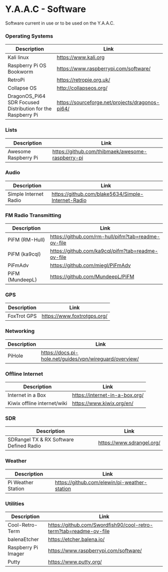 # Y.A.A.C - Software

Software current in use or to be used on the Y.A.A.C.

<!-- ============================================================ -->

### Operating Systems
Description | Link
---|---
Kali linux | https://www.kali.org
Raspberry Pi OS Bookworm | https://www.raspberrypi.com/software/
RetroPi | https://retropie.org.uk/
Collapse OS | http://collapseos.org/
DragonOS_Pi64 SDR Focused Distribution for the Raspberry Pi | https://sourceforge.net/projects/dragonos-pi64/

<!-- ============================================================ -->

### Lists
Description|Link
---|---
Awesome Raspberry Pi | https://github.com/thibmaek/awesome-raspberry-pi

<!-- ============================================================ -->

### Audio
Description|Link
---|---
Simple Internet Radio | https://github.com/blake5634/Simple-Internet-Radio

<!-- ============================================================ -->

### FM Radio Transmitting
Description|Link
---|---
PiFM (RM-Hull) | https://github.com/rm-hull/pifm?tab=readme-ov-file
PiFM (ka9cql) | https://github.com/ka9cql/pifm?tab=readme-ov-file
PiFmAdv | https://github.com/miegl/PiFmAdv
PiFM (MundeepL) |https://github.com/MundeepL/PiFM

<!-- ============================================================ -->

### GPS
Description|Link
---|---
FoxTrot GPS | https://www.foxtrotgps.org/

<!-- ============================================================ -->

### Networking
Description|Link
---|---
PiHole | https://docs.pi-hole.net/guides/vpn/wireguard/overview/

<!-- ============================================================ -->

### Offline Internet
Description|Link
---|---
Internet in a Box | https://internet-in-a-box.org/            
Kiwix offline internet/wiki | https://www.kiwix.org/en/

<!-- ============================================================ -->

### SDR
Description|Link
---|---
SDRangel TX & RX Software Defined Radio | https://www.sdrangel.org/

<!-- ============================================================ -->

### Weather
Description|Link
---|---
Pi Weather Station | https://github.com/elewin/pi-weather-station

<!-- ============================================================ -->

### Utilities
Description|Link
---|---
Cool-Retro-Term | https://github.com/Swordfish90/cool-retro-term?tab=readme-ov-file
balenaEtcher | https://etcher.balena.io/
Raspberry Pi Imager | https://www.raspberrypi.com/software/
Putty | https://www.putty.org/


